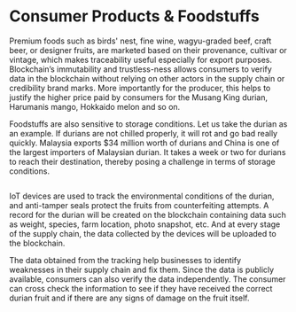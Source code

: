 # Consumer Products & Foodstuffs

Premium foods such as birds' nest, fine wine, wagyu-graded beef, craft beer, or designer fruits, are marketed based on their provenance, cultivar or vintage, which makes traceability useful especially for export purposes. Blockchain’s immutability and trustless-ness allows consumers to verify data in the blockchain without relying on other actors in the supply chain or credibility brand marks. More importantly for the producer, this helps to justify the higher price paid by consumers for the Musang King durian, Harumanis mango, Hokkaido melon and so on.

Foodstuffs are also sensitive to storage conditions. Let us take the durian as an example. If durians are not chilled properly, it will rot and go bad really quickly. Malaysia exports $34 million worth of durians and China is one of the largest importers of Malaysian durian. It takes a week or two for durians to reach their destination, thereby posing a challenge in terms of storage conditions.

<figure><img src="https://lh3.googleusercontent.com/06Ejrt9_O09ypEAATqi3lIwPACmlPT8Cu2MbFi5mgYqamJaj3ovOJDF2otPFfnRkgC7bb1_4esU9DvJ4IE7TNMDfSfRjBBqAKYmVJjQOv9uR9CPPde4eq7R7KArv9CvYX9GAFM4Xq1U5VX11ucW58I_eO3rkSmnLqMYAmpeGlxjEnY4jZs2wuaJV1fVlu_qGxId0nw" alt=""><figcaption></figcaption></figure>

IoT devices are used to track the environmental conditions of the durian, and anti-tamper seals protect the fruits from counterfeiting attempts. A record for the durian will be created on the blockchain containing data such as weight, species, farm location, photo snapshot, etc. And at every stage of the supply chain, the data collected by the devices will be uploaded to the blockchain.

The data obtained from the tracking help businesses to identify weaknesses in their supply chain and fix them. Since the data is publicly available, consumers can also verify the data independently. The consumer can cross check the information to see if they have received the correct durian fruit and if there are any signs of damage on the fruit itself.
